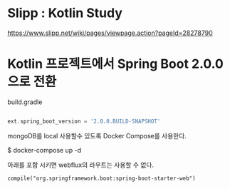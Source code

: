# Slipp : Kotlin Study

https://www.slipp.net/wiki/pages/viewpage.action?pageId=28278790


# Kotlin 프로젝트에서 Spring Boot 2.0.0 으로 전환

build.gradle

```groovy

ext.spring_boot_version = '2.0.0.BUILD-SNAPSHOT'

```

mongoDB를 local 사용할수 있도록 Docker Compose를 사용한다.

$ docker-compose up -d


아래를 포함 시키면 webflux의 라우트는 사용할 수 없다.

```
compile("org.springframework.boot:spring-boot-starter-web")
```


